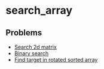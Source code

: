 # search_array

## Problems

- [Search 2d matrix](./001_search_2d_matrix)
- [Binary search](./002_binary_search)
- [Find target in rotated sorted array](./003_find_target_in_rotated_sorted_array)
